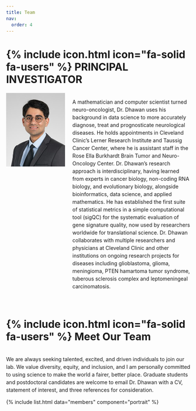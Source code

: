 ```yaml
---
title: Team
nav:
  order: 4
---
```


# {% include icon.html icon="fa-solid fa-users" %}  PRINCIPAL INVESTIGATOR


<div style="display: flex; align-items: flex-start; margin-top: 20px;">
  <div style="flex: 1; padding-right: 20px;">
    <img src="../images/dhawana.jpg" alt="Dr. Dhawan" style="max-width: 100%; height: auto;">
  </div>
  <div style="flex: 2; text-align: left;">
    <p style="line-height: 1.5; margin-bottom: 1em;">A mathematician and computer scientist turned neuro-oncologist, Dr. Dhawan uses his background in data science to more accurately diagnose, treat and prognosticate neurological diseases. He holds appointments in Cleveland Clinic’s Lerner Research Institute and Taussig Cancer Center, where he is assistant staff in the Rose Ella Burkhardt Brain Tumor and Neuro-Oncology Center. Dr. Dhawan’s research approach is interdisciplinary, having learned from experts in cancer biology, non-coding RNA biology, and evolutionary biology, alongside bioinformatics, data science, and applied mathematics. He has established the first suite of statistical metrics in a simple computational tool (sigQC) for the systematic evaluation of gene signature quality, now used by researchers worldwide for translational science. Dr. Dhawan collaborates with multiple researchers and physicians at Cleveland Clinic and other institutions on ongoing research projects for diseases including glioblastoma, glioma, meningioma, PTEN hamartoma tumor syndrome, tuberous sclerosis complex and leptomeningeal carcinomatosis.</p>
     <!-- Social Links Section -->
    <div class="social-links" style="margin-top: 20px;">
      <a href="https://orcid.org/0000-0002-5027-1277" target="_blank" style="margin-right: 20px; color: #1d72b8;">
        <i class="fab fa-orcid"></i>
      </a>
      <a href="https://twitter.com/andrewdhawan" target="_blank" style="margin-right: 20px; color: #1da1f2;">
        <i class="fab fa-twitter"></i>
      </a>
      <a href="mailto:dhawana@ccf.org" style="color: #d93025;">
        <i class="fas fa-envelope"></i>
      </a>
    </div>
  </div>
</div>

# {% include icon.html icon="fa-solid fa-users" %} Meet Our Team

<div style="display: flex; align-items: flex-start; margin-top: 20px;">
    </div>
  <div style="flex: 2; text-align: left;">
    <p style="line-height: 1.5; margin-bottom: 1em;"> We are always seeking talented, excited, and driven individuals to join our lab. We value diversity, equity, and inclusion, and I am personally committed to using science to make the world a fairer, better place. Graduate students and postdoctoral candidates are welcome to email Dr. Dhawan with a CV, statement of interest, and three references for consideration. </p>
</div>

 {% include list.html data="members" component="portrait" %}

